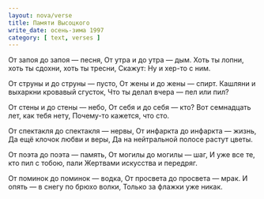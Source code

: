 ```yaml
---
layout: nova/verse
title: Памяти Высоцкого
write_date: осень-зима 1997
category: [ text, verses ]
---
```

От запоя до запоя — песня,
От утра и до утра — дым.
Хоть ты лопни, хоть ты сдохни, хоть ты тресни,
Скажут: Ну и хер-то с ним.

От струны и до струны — пусто,
От жены и до жены — спирт.
Кашляни и выхаркни кровавый сгусток,
Что ты делал вчера — пел или пил?

От стены и до стены — небо,
От себя и до себя — кто?
Вот семнадцать лет, как тебя нету,
Почему-то кажется, что сто.

От спектакля до спектакля — нервы,
От инфаркта до инфаркта — жизнь,
Да ещё клочок любви и веры,
Да на нейтральной полосе растут цветы.

От поэта до поэта — память,
От могилы до могилы — шаг,
И уже все те, кто пил с тобою, пали
Жертвами искусства и передряг.

От поминок до поминок — водка,
От просвета до просвета — мрак.
И опять — в снегу по брюхо волки,
Только за флажки уже никак.
